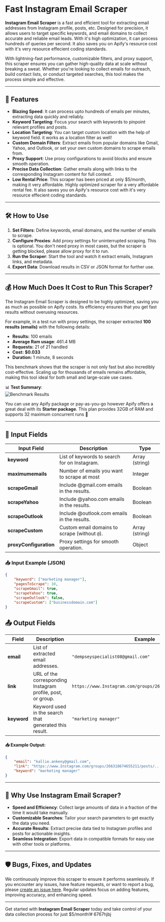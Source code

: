 # Fast Instagram Email Scraper

**Instagram Email Scraper** is a fast and efficient tool for extracting email addresses from Instagram profile, posts, etc. Designed for precision, it allows users to target specific keywords, and email domains to collect accurate and reliable email leads. With it's high optimization, it can process hundreds of queries per second. It also saves you on Apify's resource cost with it's very resource effecient coding standards.

With lightning-fast performance, customizable filters, and proxy support, this scraper ensures you can gather high-quality data at scale without breaking a sweat. Whether you're looking to collect emails for outreach, build contact lists, or conduct targeted searches, this tool makes the process simple and effective.

---

## 🌟 Features

- **Blazing Speed**: It can process upto hundreds of emails per minutes, extracting data quickly and reliably.
- **Keyword Targeting**: Focus your search with keywords to pinpoint relevant profiles and posts.
- **Location Targeting**: You can target custom location with the help of keyword field. it works as a location filter as well!
- **Custom Domain Filters**: Extract emails from popular domains like Gmail, Yahoo, and Outlook, or set your own custom domains to scrape emails from.
- **Proxy Support**: Use proxy configurations to avoid blocks and ensure smooth operation.
- **Precise Data Collection**: Gather emails along with links to the corresponding Instagram content for full context.
- **Low Rental Price**: This scraper has been priced at only $5/month, making it very affordable. Highly optimized scraper for a very affordable rental fee. It also saves you on Apify's resource cost with it's very resource effecient coding standards.

---

## 🛠️ How to Use

1. **Set Filters**: Define keywords, email domains, and the number of emails to scrape.
2. **Configure Proxies**: Add proxy settings for uninterrupted scraping. This is optional. You don't need proxy in most cases, but the scraper is getting blocked, please allow proxy for it to run.
3. **Run the Scraper**: Start the tool and watch it extract emails, Instagram links, and metadata.
4. **Export Data**: Download results in CSV or JSON format for further use.

---

## 💰 How Much Does It Cost to Run This Scraper?

The Instagram Email Scraper is designed to be highly optimized, saving you as much as possible on Apify costs. Its efficiency ensures that you get fast results without overusing resources.

For example, in a test run with proxy settings, the scraper extracted **100 results (emails)** with the following details:

- **Results:** 100 emails
- **Average Ram usage**: 461.4 MB
- **Requests:** 21 of 21 handled
- **Cost:** **$0.033**
- **Duration:** 1 minute, 8 seconds

This benchmark shows that the scraper is not only fast but also incredibly cost-effective. Scaling up for thousands of emails remains affordable, making this tool ideal for both small and large-scale use cases.

📊 **Test Summary**:  
![Benchmark Results](https://i.postimg.cc/C5LKj1jK/Screenshot-2024-11-28-1608402.png)

You can use any Apify package or pay-as-you-go however Apify offers a great deal with its **Starter package**. This plan provides 32GB of RAM and supports 32 maximum concurrent runs 🚀

---

## 📝 Input Fields

| **Input Field**        | **Description**                               | **Type**       |
| ---------------------- | --------------------------------------------- | -------------- |
| **keyword**            | List of keywords to search for on Instagram.  | Array (string) |
| **maximumemails**      | Number of emails you want to scrape at most   | Integer        |
| **scrapeGmail**        | Include @gmail.com emails in the results.     | Boolean        |
| **scrapeYahoo**        | Include @yahoo.com emails in the results.     | Boolean        |
| **scrapeOutlook**      | Include @outlook.com emails in the results.   | Boolean        |
| **scrapeCustom**       | Custom email domains to scrape (without `@`). | Array (string) |
| **proxyConfiguration** | Proxy settings for smooth operation.          | Object         |

### 📥 Input Example (JSON)

```json
{
    "keyword": ["marketing manager"],
    "pagesToScrape": 10,
    "scrapeGmail": true,
    "scrapeYahoo": true,
    "scrapeOutlook": false,
    "scrapeCustom": ["businessdomain.com"]
}
```

## 📤 Output Fields

| **Field**   | **Description**                                             | **Example**                                                  |
| ----------- | ----------------------------------------------------------- | ------------------------------------------------------------ |
| **email**   | List of extracted email addresses.                          | `"dempseyspecialist08@gmail.com"`                            |
| **link**    | URL of the corresponding Instagram profile, post, or group. | `https://www.Instagram.com/groups/266318674655211/posts/...` |
| **keyword** | Keyword used in the search that generated this result.      | `"marketing manager"`                                        |

#### 📥 Example Output:

```json
{
    "email": "kallie.ankeny@gmail.com",
    "link": "https://www.Instagram.com/groups/266318674655211/posts/...",
    "keyword": "marketing manager"
}
```

---

## 🚀 Why Use Instagram Email Scraper?

- **Speed and Efficiency**: Collect large amounts of data in a fraction of the time it would take manually.
- **Customizable Searches**: Tailor your search parameters to get exactly the data you need.
- **Accurate Results**: Extract precise data tied to Instagram profiles and posts for actionable insights.
- **Seamless Integration**: Export data in compatible formats for easy use with other tools or platforms.

---

## 🛡️ Bugs, Fixes, and Updates

We continuously improve this scraper to ensure it performs seamlessly. If you encounter any issues, have feature requests, or want to report a bug, please [create an issue here](https://console.apify.com/actors/Snxs770Onv5Vh0P1P/issues). Regular updates focus on adding features, improving accuracy, and enhancing speed.

---

Get started with **Instagram Email Scraper** today and take control of your data collection process for just $5/month!#   6 7 6 7 h j b j  
 